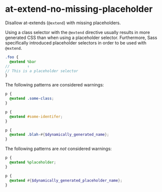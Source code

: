 # at-extend-no-missing-placeholder

Disallow at-extends (`@extend`) with missing placeholders.

Using a class selector with the `@extend` directive usually results in more generated CSS than when using a placeholder selector. Furthermore, Sass specifically introduced placeholder selectors in order to be used with `@extend`.

```scss
.foo {
  @extend %bar
//        ↑
// This is a placeholder selector
}
```

The following patterns are considered warnings:

```scss
p {
  @extend .some-class;
}
```

```scss
p {
  @extend #some-identifer;
}
```

```scss
p {
  @extend .blah-#{$dynamically_generated_name};
}
```

The following patterns are *not* considered warnings:

```scss
p {
  @extend %placeholder;
}
```

```scss
p {
  @extend #{$dynamically_generated_placeholder_name};
}
```
